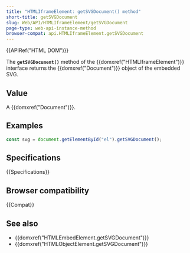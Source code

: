 ```yaml
---
title: "HTMLIframeElement: getSVGDocument() method"
short-title: getSVGDocument
slug: Web/API/HTMLIframeElement/getSVGDocument
page-type: web-api-instance-method
browser-compat: api.HTMLIframeElement.getSVGDocument
---
```


{{APIRef("HTML DOM")}}

The **`getSVGDocument()`** method of the {{domxref("HTMLIframeElement")}} interface returns the {{domxref("Document")}} object of the embedded SVG.

## Value

A {{domxref("Document")}}.

## Examples

```js
const svg = document.getElementById("el").getSVGDocument();
```

## Specifications

{{Specifications}}

## Browser compatibility

{{Compat}}

## See also

- {{domxref("HTMLEmbedElement.getSVGDocument")}}
- {{domxref("HTMLObjectElement.getSVGDocument")}}
